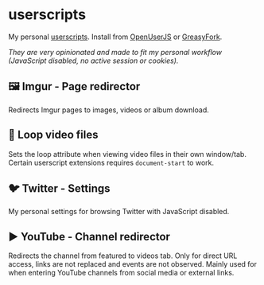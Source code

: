 # userscripts

My personal [userscripts](https://en.wikipedia.org/wiki/Userscript). Install from [OpenUserJS](https://openuserjs.org/users/var512) or [GreasyFork](https://greasyfork.org/users/222767-var512).

*They are very opinionated and made to fit my personal workflow (JavaScript disabled, no active session or cookies).*

🖼️ Imgur - Page redirector
---
Redirects Imgur pages to images, videos or album download.

🔁 Loop video files
------
Sets the loop attribute when viewing video files in their own window/tab. Certain userscript extensions requires `document-start` to work.

🐦 Twitter - Settings
------
My personal settings for browsing Twitter with JavaScript disabled.

▶️ YouTube - Channel redirector
------
Redirects the channel from featured to videos tab. Only for direct URL access, links are not replaced and events are not observed. Mainly used for when entering YouTube channels from social media or external links.
